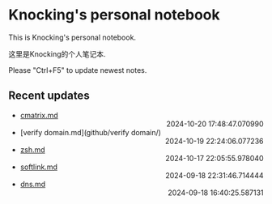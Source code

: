 
# Knocking's personal notebook

This is Knocking's personal notebook.

这里是Knocking的个人笔记本.

Please "Ctrl+F5" to update newest notes.

## Recent updates
- [cmatrix.md](linux_and_ubuntu/cmatrix/) <div style="text-align: right">2024-10-20 17:48:47.070990</div>
- [verify domain.md](github/verify domain/) <div style="text-align: right">2024-10-19 22:24:06.077236</div>
- [zsh.md](linux_and_ubuntu/zsh/) <div style="text-align: right">2024-10-17 22:05:55.978040</div>
- [softlink.md](linux_and_ubuntu/softlink/) <div style="text-align: right">2024-09-18 22:31:46.714444</div>
- [dns.md](linux_and_ubuntu/dns/) <div style="text-align: right">2024-09-18 16:40:25.587131</div>
